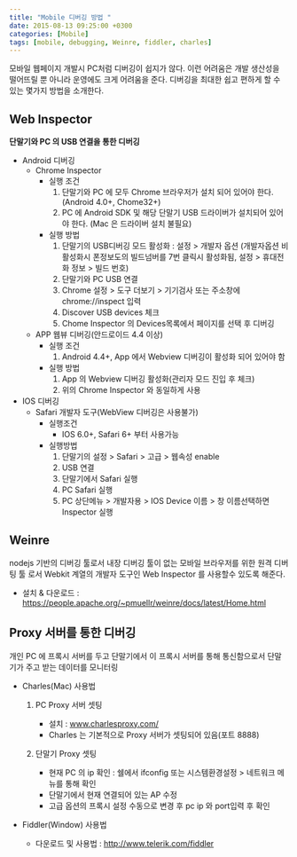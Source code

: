 ```yaml
---
title: "Mobile 디버깅 방법 "
date: 2015-08-13 09:25:00 +0300
categories: [Mobile]
tags: [mobile, debugging, Weinre, fiddler, charles]
---
```


모바일 웹페이지 개발시 PC처럼 디버깅이 쉽지가 않다. 이런 어려움은 개발 생산성을 떨어뜨릴 뿐 아니라 운영에도 크게 어려움을 준다.
디버깅을 최대한 쉽고 편하게 할 수 있는 몇가지 방법을 소개한다.
 
## Web Inspector
**단말기와 PC 의 USB 연결을 통한 디버깅**
- Android 디버깅
	- Chrome Inspector
		- 실행 조건
			1. 단말기와 PC 에 모두 Chrome 브라우저가 설치 되어 있어야 한다. (Android 4.0+, Chome32+)
			2. PC 에 Android SDK 및 해당 단말기 USB 드라이버가 설치되어 있어야 한다. (Mac 은 드라이버 설치 불필요)
		- 실행 방법
			1. 단말기의 USB디버깅 모드 활성화 : 설정 > 개발자 옵션 (개발자옵션 비활성화시 폰정보도의 빌드넘버를 7번 클릭시 활성화됨, 설정 > 휴대전화 정보 > 빌드 번호)
			2. 단말기와  PC USB 연결
			3. Chrome 설정 > 도구 더보기 > 기기검사 또는 주소창에 chrome://inspect 입력
			4. Discover USB devices 체크
			5. Chome Inspector 의 Devices목록에서 페이지를 선택 후 디버깅 
	- APP 웹뷰 디버깅(안드로이드 4.4 이상)
		- 실행 조건
			1. Android 4.4+, App 에서 Webview 디버깅이 활성화 되어 있어야 함
		- 실행 방법
			1. App 의 Webview 디버깅 활성화(관리자 모드 진입 후 체크)
			2. 위의 Chrome Inspector 와 동일하게 사용
- IOS 디버깅
	- Safari 개발자 도구(WebView 디버깅은 사용불가)
		- 실행조건
			- IOS 6.0+, Safari 6+ 부터 사용가능
		- 실행방법
			1. 단말기의 설정 > Safari > 고급 > 웹속성 enable
			2. USB 연결
			3. 단말기에서 Safari 실행
			4. PC Safari 실행
			5. PC 상단메뉴 > 개발자용 > IOS Device 이름 > 창 이름선택하면 Inspector 실행


## Weinre
nodejs 기반의 디버깅 툴로서 내장 디버깅 툴이 없는 모바일 브라우저를 위한 원격 디버팅 툴 로서 Webkit 계열의 개발자 도구인 Web Inspector 를 사용할수 있도록 해준다. 
- 설치 & 다운로드 : https://people.apache.org/~pmuellr/weinre/docs/latest/Home.html

## Proxy 서버를 통한 디버깅 
개인 PC 에 프록시 서버를 두고 단말기에서 이 프록시 서버를 통해 통신함으로서 단말기가 주고 받는 데이터를 모니터링
- Charles(Mac) 사용법
	1. PC Proxy 서버 셋팅
		- 설치 : www.charlesproxy.com/
		- Charles 는 기본적으로 Proxy 서버가 셋팅되어 있음(포트 8888)

	2. 단말기 Proxy 셋팅
		- 현재 PC 의 ip 확인 : 쉘에서 ifconfig 또는 시스템환경설정 > 네트워크 메뉴를 통해 확인
		- 단말기에서 현재 연결되어 있는 AP 수정
		- 고급 옵션의 프록시 설정 수동으로 변경 후 pc ip 와 port입력 후 확인

- Fiddler(Window) 사용법
	- 다운로드 및 사용법 : http://www.telerik.com/fiddler 
